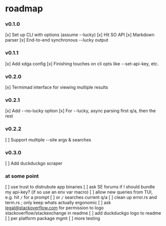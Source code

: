 # roadmap

### v0.1.0
[x] Set up CLI with options (assume --lucky)
[x] Hit SO API
[x] Markdown parser
[x] End-to-end synchronous --lucky output

### v0.1.1
[x] Add xdga config
[x] Finishing touches on cli opts like --set-api-key, etc.

### v0.2.0
[x] Termimad interface for viewing multiple results

### v0.2.1
[x] Add --no-lucky option
[x] For --lucky, async parsing first q/a, then the rest

### v0.2.2
[ ] Support multiple --site args & searches

### v0.3.0
[ ] Add duckduckgo scraper

### at some point
[ ] use trust to distrubute app binaries
[ ] ask SE forums if I should bundle my api-key? (if so use an env var macro)
[ ] allow new queries from TUI, e.g. hit `/` for a prompt
[ ] or `/` searches current q/a
[ ] clean up error.rs and term.rs ; only keep whats actually ergonomic
[ ] ask legal@stackoverflow.com for permission to logo stackoverflow/stackexchange in readme
[ ] add duckduckgo logo to readme
[ ] per platform package mgmt
[ ] more testing
